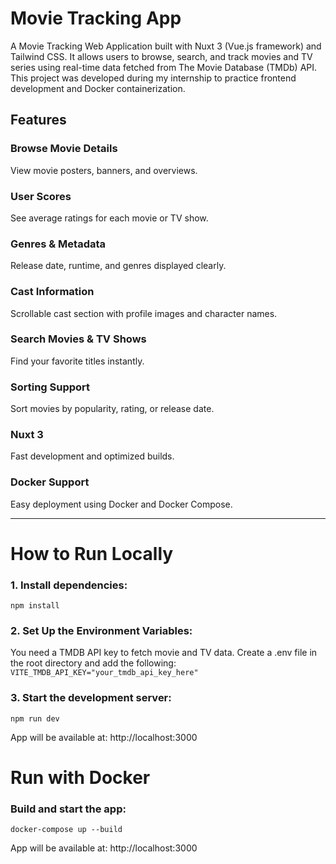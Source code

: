 # Movie Tracking App

A Movie Tracking Web Application built with Nuxt 3 (Vue.js framework) and Tailwind CSS.
It allows users to browse, search, and track movies and TV series using real-time data fetched from The Movie Database (TMDb) API.
This project was developed during my internship to practice frontend development and Docker containerization.

## Features
### Browse Movie Details
View movie posters, banners, and overviews.

### User Scores
See average ratings for each movie or TV show.

### Genres & Metadata
Release date, runtime, and genres displayed clearly.

### Cast Information
Scrollable cast section with profile images and character names.

### Search Movies & TV Shows
Find your favorite titles instantly.

### Sorting Support 
Sort movies by popularity, rating, or release date.

### Nuxt 3
Fast development and optimized builds.

### Docker Support 
Easy deployment using Docker and Docker Compose.

---

# How to Run Locally
### 1. Install dependencies: 
`npm install`

### 2. Set Up the Environment Variables: 
You need a TMDB API key to fetch movie and TV data. Create a .env file in the root directory and add the following: `VITE_TMDB_API_KEY="your_tmdb_api_key_here"`

### 3. Start the development server: 
`npm run dev`

App will be available at: http://localhost:3000

# Run with Docker
### Build and start the app: 
`docker-compose up --build`

App will be available at: http://localhost:3000
